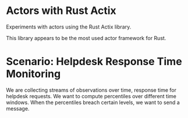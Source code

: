 # Actors with Rust Actix
Experiments with actors using the Rust Actix library.

This library appears to be the most used actor framework for Rust.

# Scenario: Helpdesk Response Time Monitoring

We are collecting streams of observations over time, response time for helpdesk requests.
We want to compute percentiles over different time windows.
When the percentiles breach certain levels, we want to send a message.

